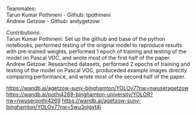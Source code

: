 Teammates:
<br />Tarun Kumar Pothineni - Github: tpothineni
<br />Andrew Getzow - Github: andygetzow

Contributions:
<br />Tarun Kumar Pothineni: Set up the github and base of the python notebooks, performed testing of the original model to reproduce results with pre-trained weights, performed 1 epoch of training and testing of the model on Pascal VOC, and wrote most of the first half of the paper.
<br />Andrew Getzow: Researched datasets, performed 2 epochs of training and testing of the model on Pascal VOC, produceded example images directly comparing performance, and wrote most of the second half of the paper.

https://wandb.ai/agetzow-suny-binghamton/YOLOv7?nw=nwuseragetzow
<br />
https://wandb.ai/pothi4269-binghamton-university/YOLOR?nw=nwuserpothi4269
https://wandb.ai/agetzow-suny-binghamton/YOLOv7?nw=5wu3olgyt4i
